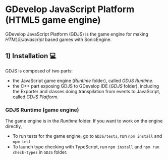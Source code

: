 # GDevelop JavaScript Platform (HTML5 game engine)

GDevelop JavaScript Platform (GDJS) is the game engine for making
_HTML5/Javascript_ based games with SonicEngine.

## 1) Installation 💻

GDJS is composed of two parts:

- the JavaScript game engine (_Runtime_ folder), called _GDJS Runtime_.
- the C++ part exposing GDJS to GDevelop IDE (_GDJS_ folder), including the Exporter and classes doing transpilation from events to JavaScript, called _GDJS Platform_.

### GDJS Runtime (game engine)

The game engine is in the _Runtime_ folder. If you want to work on the engine directly,


- To run tests for the game engine, go to `GDJS/tests`, run `npm install` and `npm test`
- To launch type checking with TypeScript, run `npm install` and `npm run check-types` in `GDJS` folder.
